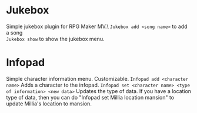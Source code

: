 # Jukebox

Simple jukebox plugin for RPG Maker MV.\ 
`Jukebox add <song name>` to add a song\
`Jukebox show` to show the jukebox menu.

# Infopad

Simple character information menu. Customizable.
`Infopad add <character name>` Adds a character to the infopad.
`Infopad set <character name> <type of information> <new data>` Updates the type of data. If you have a location type of data, then you can do "Infopad set Millia location mansion" to update Millia's location to mansion. 

